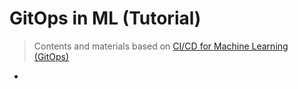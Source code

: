 # GitOps in ML (Tutorial)

>Contents and materials based on [CI/CD for Machine Learning (GitOps)](https://www.wandb.courses/courses/ci-cd-for-machine-learning/)
-

